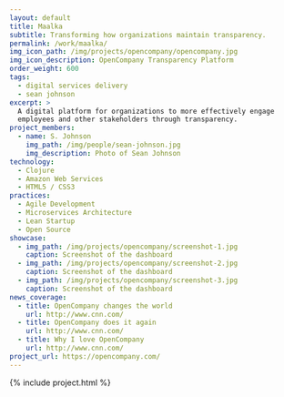 ```yaml
---
layout: default
title: Maalka
subtitle: Transforming how organizations maintain transparency.  
permalink: /work/maalka/
img_icon_path: /img/projects/opencompany/opencompany.jpg
img_icon_description: OpenCompany Transparency Platform
order_weight: 600
tags:
  - digital services delivery
  - sean johnson
excerpt: >
  A digital platform for organizations to more effectively engage
  employees and other stakeholders through transparency.
project_members:
  - name: S. Johnson
    img_path: /img/people/sean-johnson.jpg
    img_description: Photo of Sean Johnson
technology:
  - Clojure
  - Amazon Web Services
  - HTML5 / CSS3
practices:
  - Agile Development
  - Microservices Architecture
  - Lean Startup
  - Open Source
showcase:
  - img_path: /img/projects/opencompany/screenshot-1.jpg
    caption: Screenshot of the dashboard
  - img_path: /img/projects/opencompany/screenshot-2.jpg
    caption: Screenshot of the dashboard
  - img_path: /img/projects/opencompany/screenshot-3.jpg
    caption: Screenshot of the dashboard
news_coverage:
  - title: OpenCompany changes the world
    url: http://www.cnn.com/
  - title: OpenCompany does it again
    url: http://www.cnn.com/
  - title: Why I love OpenCompany
    url: http://www.cnn.com/
project_url: https://opencompany.com/
---
```


{% include project.html %}
